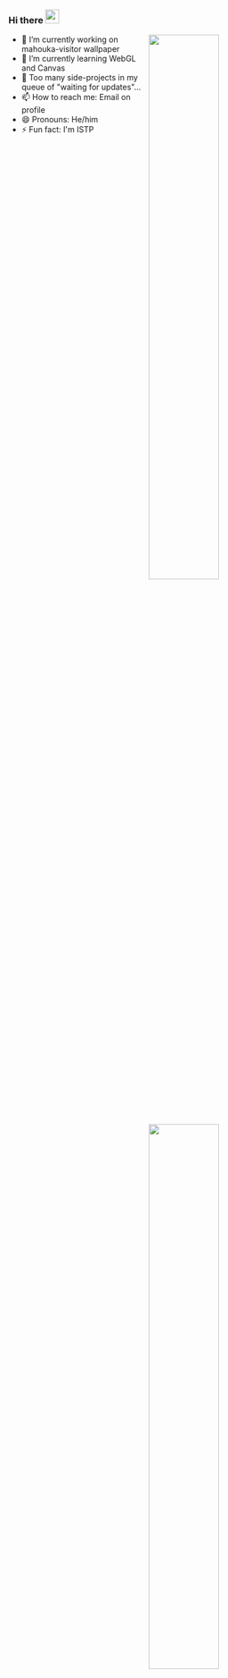 <!-- ### Hi there 👋 -->
### Hi there <img src="https://media.giphy.com/media/hvRJCLFzcasrR4ia7z/giphy.gif" width="25px">

<!--
**cloudyyoung/cloudyyoung** is a ✨ _special_ ✨ repository because its `README.md` (this file) appears on your GitHub profile.

Here are some ideas to get you started:

- 🔭 I’m currently working on ...
- 🌱 I’m currently learning ...
- 👯 I’m looking to collaborate on ...
- 🤔 I’m looking for help with ...
- 💬 Ask me about ...
- 📫 How to reach me: ...
- 😄 Pronouns: ...
- ⚡ Fun fact: ...
-->

<img align="right" width="50%" src="https://github-readme-stats.vercel.app/api?username=cloudyyoung&show_icons=true&theme=graywhite&hide_border=true" style="padding-left: 0px;" />

- 🔭 I’m currently working on mahouka-visitor wallpaper
- 🌱 I’m currently learning WebGL and Canvas
- 🤔 Too many side-projects in my queue of "waiting for updates"...
- 📫 How to reach me: Email on profile
- 😄 Pronouns: He/him
- ⚡ Fun fact: I'm ISTP

<img align="right" width="50%" src="https://github-readme-stats.vercel.app/api/top-langs/?username=anuraghazra&layout=compact&langs_count=10" style="padding-left: 0px;" />

<img width="50%" src="https://github-readme-stats-taupe-two.vercel.app/api/wakatime?username=CloudyYoung&hide_title=true&hide_border=true&langs_count=5"/>
